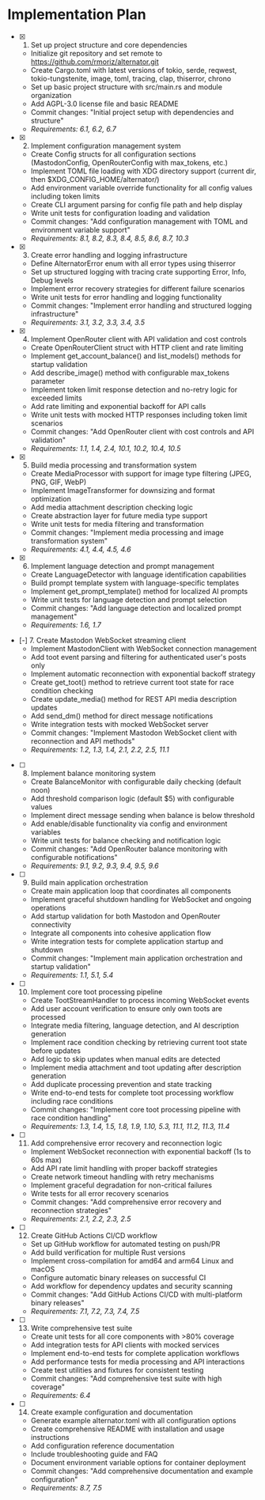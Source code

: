 # Implementation Plan

- [x] 1. Set up project structure and core dependencies
  - Initialize git repository and set remote to https://github.com/rmoriz/alternator.git
  - Create Cargo.toml with latest versions of tokio, serde, reqwest, tokio-tungstenite, image, toml, tracing, clap, thiserror, chrono
  - Set up basic project structure with src/main.rs and module organization
  - Add AGPL-3.0 license file and basic README
  - Commit changes: "Initial project setup with dependencies and structure"
  - _Requirements: 6.1, 6.2, 6.7_

- [x] 2. Implement configuration management system
  - Create Config structs for all configuration sections (MastodonConfig, OpenRouterConfig with max_tokens, etc.)
  - Implement TOML file loading with XDG directory support (current dir, then $XDG_CONFIG_HOME/alternator/)
  - Add environment variable override functionality for all config values including token limits
  - Create CLI argument parsing for config file path and help display
  - Write unit tests for configuration loading and validation
  - Commit changes: "Add configuration management with TOML and environment variable support"
  - _Requirements: 8.1, 8.2, 8.3, 8.4, 8.5, 8.6, 8.7, 10.3_

- [x] 3. Create error handling and logging infrastructure
  - Define AlternatorError enum with all error types using thiserror
  - Set up structured logging with tracing crate supporting Error, Info, Debug levels
  - Implement error recovery strategies for different failure scenarios
  - Write unit tests for error handling and logging functionality
  - Commit changes: "Implement error handling and structured logging infrastructure"
  - _Requirements: 3.1, 3.2, 3.3, 3.4, 3.5_

- [x] 4. Implement OpenRouter client with API validation and cost controls
  - Create OpenRouterClient struct with HTTP client and rate limiting
  - Implement get_account_balance() and list_models() methods for startup validation
  - Add describe_image() method with configurable max_tokens parameter
  - Implement token limit response detection and no-retry logic for exceeded limits
  - Add rate limiting and exponential backoff for API calls
  - Write unit tests with mocked HTTP responses including token limit scenarios
  - Commit changes: "Add OpenRouter client with cost controls and API validation"
  - _Requirements: 1.1, 1.4, 2.4, 10.1, 10.2, 10.4, 10.5_

- [x] 5. Build media processing and transformation system
  - Create MediaProcessor with support for image type filtering (JPEG, PNG, GIF, WebP)
  - Implement ImageTransformer for downsizing and format optimization
  - Add media attachment description checking logic
  - Create abstraction layer for future media type support
  - Write unit tests for media filtering and transformation
  - Commit changes: "Implement media processing and image transformation system"
  - _Requirements: 4.1, 4.4, 4.5, 4.6_

- [x] 6. Implement language detection and prompt management
  - Create LanguageDetector with language identification capabilities
  - Build prompt template system with language-specific templates
  - Implement get_prompt_template() method for localized AI prompts
  - Write unit tests for language detection and prompt selection
  - Commit changes: "Add language detection and localized prompt management"
  - _Requirements: 1.6, 1.7_

- [-] 7. Create Mastodon WebSocket streaming client
  - Implement MastodonClient with WebSocket connection management
  - Add toot event parsing and filtering for authenticated user's posts only
  - Implement automatic reconnection with exponential backoff strategy
  - Create get_toot() method to retrieve current toot state for race condition checking
  - Create update_media() method for REST API media description updates
  - Add send_dm() method for direct message notifications
  - Write integration tests with mocked WebSocket server
  - Commit changes: "Implement Mastodon WebSocket client with reconnection and API methods"
  - _Requirements: 1.2, 1.3, 1.4, 2.1, 2.2, 2.5, 11.1_

- [ ] 8. Implement balance monitoring system
  - Create BalanceMonitor with configurable daily checking (default noon)
  - Add threshold comparison logic (default $5) with configurable values
  - Implement direct message sending when balance is below threshold
  - Add enable/disable functionality via config and environment variables
  - Write unit tests for balance checking and notification logic
  - Commit changes: "Add OpenRouter balance monitoring with configurable notifications"
  - _Requirements: 9.1, 9.2, 9.3, 9.4, 9.5, 9.6_

- [ ] 9. Build main application orchestration
  - Create main application loop that coordinates all components
  - Implement graceful shutdown handling for WebSocket and ongoing operations
  - Add startup validation for both Mastodon and OpenRouter connectivity
  - Integrate all components into cohesive application flow
  - Write integration tests for complete application startup and shutdown
  - Commit changes: "Implement main application orchestration and startup validation"
  - _Requirements: 1.1, 5.1, 5.4_

- [ ] 10. Implement core toot processing pipeline
  - Create TootStreamHandler to process incoming WebSocket events
  - Add user account verification to ensure only own toots are processed
  - Integrate media filtering, language detection, and AI description generation
  - Implement race condition checking by retrieving current toot state before updates
  - Add logic to skip updates when manual edits are detected
  - Implement media attachment and toot updating after description generation
  - Add duplicate processing prevention and state tracking
  - Write end-to-end tests for complete toot processing workflow including race conditions
  - Commit changes: "Implement core toot processing pipeline with race condition handling"
  - _Requirements: 1.3, 1.4, 1.5, 1.8, 1.9, 1.10, 5.3, 11.1, 11.2, 11.3, 11.4_

- [ ] 11. Add comprehensive error recovery and reconnection logic
  - Implement WebSocket reconnection with exponential backoff (1s to 60s max)
  - Add API rate limit handling with proper backoff strategies
  - Create network timeout handling with retry mechanisms
  - Implement graceful degradation for non-critical failures
  - Write tests for all error recovery scenarios
  - Commit changes: "Add comprehensive error recovery and reconnection strategies"
  - _Requirements: 2.1, 2.2, 2.3, 2.5_

- [ ] 12. Create GitHub Actions CI/CD workflow
  - Set up GitHub workflow for automated testing on push/PR
  - Add build verification for multiple Rust versions
  - Implement cross-compilation for amd64 and arm64 Linux and macOS
  - Configure automatic binary releases on successful CI
  - Add workflow for dependency updates and security scanning
  - Commit changes: "Add GitHub Actions CI/CD with multi-platform binary releases"
  - _Requirements: 7.1, 7.2, 7.3, 7.4, 7.5_

- [ ] 13. Write comprehensive test suite
  - Create unit tests for all core components with >80% coverage
  - Add integration tests for API clients with mocked services
  - Implement end-to-end tests for complete application workflows
  - Add performance tests for media processing and API interactions
  - Create test utilities and fixtures for consistent testing
  - Commit changes: "Add comprehensive test suite with high coverage"
  - _Requirements: 6.4_

- [ ] 14. Create example configuration and documentation
  - Generate example alternator.toml with all configuration options
  - Create comprehensive README with installation and usage instructions
  - Add configuration reference documentation
  - Include troubleshooting guide and FAQ
  - Document environment variable options for container deployment
  - Commit changes: "Add comprehensive documentation and example configuration"
  - _Requirements: 8.7, 7.5_